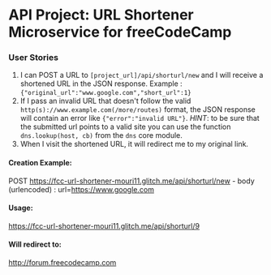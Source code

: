 # API Project: URL Shortener Microservice for freeCodeCamp


### User Stories

1. I can POST a URL to `[project_url]/api/shorturl/new` and I will receive a shortened URL in the JSON response. Example : `{"original_url":"www.google.com","short_url":1}`
2. If I pass an invalid URL that doesn't follow the valid `http(s)://www.example.com(/more/routes)` format, the JSON response will contain an error like `{"error":"invalid URL"}`. *HINT*: to be sure that the submitted url points to a valid site you can use the function `dns.lookup(host, cb)` from the `dns` core module.
3. When I visit the shortened URL, it will redirect me to my original link.


#### Creation Example:

POST https://fcc-url-shortener-mouri11.glitch.me/api/shorturl/new - body (urlencoded) :  url=https://www.google.com

#### Usage:

https://fcc-url-shortener-mouri11.glitch.me/api/shorturl/9

#### Will redirect to:

http://forum.freecodecamp.com
